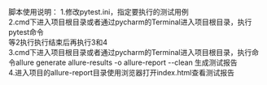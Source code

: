 脚本使用说明：
1.修改pytest.ini，指定要执行的测试用例<br />
2.cmd下进入项目根目录或者通过pycharm的Terminal进入项目根目录，执行pytest命令<br />
等2执行执行结束后再执行3和4<br />
3.cmd下进入项目根目录或者通过pycharm的Terminal进入项目根目录，执行命令allure generate allure-results -o allure-report --clean  生成测试报告<br />
4.进入项目的allure-report目录使用浏览器打开index.html查看测试报告


